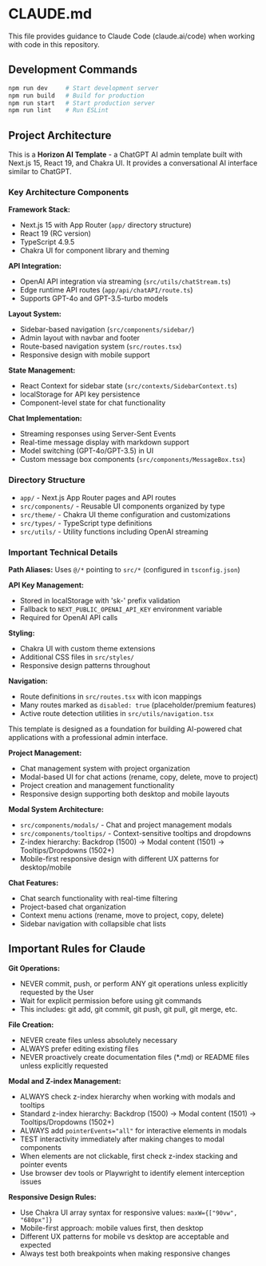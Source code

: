 # CLAUDE.md

This file provides guidance to Claude Code (claude.ai/code) when working with code in this repository.

## Development Commands

```bash
npm run dev     # Start development server
npm run build   # Build for production
npm run start   # Start production server
npm run lint    # Run ESLint
```

## Project Architecture

This is a **Horizon AI Template** - a ChatGPT AI admin template built with Next.js 15, React 19, and Chakra UI. It provides a conversational AI interface similar to ChatGPT.

### Key Architecture Components

**Framework Stack:**

- Next.js 15 with App Router (`app/` directory structure)
- React 19 (RC version)
- TypeScript 4.9.5
- Chakra UI for component library and theming

**API Integration:**

- OpenAI API integration via streaming (`src/utils/chatStream.ts`)
- Edge runtime API routes (`app/api/chatAPI/route.ts`)
- Supports GPT-4o and GPT-3.5-turbo models

**Layout System:**

- Sidebar-based navigation (`src/components/sidebar/`)
- Admin layout with navbar and footer
- Route-based navigation system (`src/routes.tsx`)
- Responsive design with mobile support

**State Management:**

- React Context for sidebar state (`src/contexts/SidebarContext.ts`)
- localStorage for API key persistence
- Component-level state for chat functionality

**Chat Implementation:**

- Streaming responses using Server-Sent Events
- Real-time message display with markdown support
- Model switching (GPT-4o/GPT-3.5) in UI
- Custom message box components (`src/components/MessageBox.tsx`)

### Directory Structure

- `app/` - Next.js App Router pages and API routes
- `src/components/` - Reusable UI components organized by type
- `src/theme/` - Chakra UI theme configuration and customizations
- `src/types/` - TypeScript type definitions
- `src/utils/` - Utility functions including OpenAI streaming

### Important Technical Details

**Path Aliases:** Uses `@/*` pointing to `src/*` (configured in `tsconfig.json`)

**API Key Management:**

- Stored in localStorage with 'sk-' prefix validation
- Fallback to `NEXT_PUBLIC_OPENAI_API_KEY` environment variable
- Required for OpenAI API calls

**Styling:**

- Chakra UI with custom theme extensions
- Additional CSS files in `src/styles/`
- Responsive design patterns throughout

**Navigation:**

- Route definitions in `src/routes.tsx` with icon mappings
- Many routes marked as `disabled: true` (placeholder/premium features)
- Active route detection utilities in `src/utils/navigation.tsx`

This template is designed as a foundation for building AI-powered chat applications with a professional admin interface.

**Project Management:**

- Chat management system with project organization
- Modal-based UI for chat actions (rename, copy, delete, move to project)
- Project creation and management functionality
- Responsive design supporting both desktop and mobile layouts

**Modal System Architecture:**

- `src/components/modals/` - Chat and project management modals
- `src/components/tooltips/` - Context-sensitive tooltips and dropdowns
- Z-index hierarchy: Backdrop (1500) → Modal content (1501) → Tooltips/Dropdowns (1502+)
- Mobile-first responsive design with different UX patterns for desktop/mobile

**Chat Features:**

- Chat search functionality with real-time filtering
- Project-based chat organization
- Context menu actions (rename, move to project, copy, delete)
- Sidebar navigation with collapsible chat lists

## Important Rules for Claude

**Git Operations:**

- NEVER commit, push, or perform ANY git operations unless explicitly requested by the User
- Wait for explicit permission before using git commands
- This includes: git add, git commit, git push, git pull, git merge, etc.

**File Creation:**

- NEVER create files unless absolutely necessary
- ALWAYS prefer editing existing files
- NEVER proactively create documentation files (\*.md) or README files unless explicitly requested

**Modal and Z-index Management:**

- ALWAYS check z-index hierarchy when working with modals and tooltips
- Standard z-index hierarchy: Backdrop (1500) → Modal content (1501) → Tooltips/Dropdowns (1502+)
- ALWAYS add `pointerEvents="all"` for interactive elements in modals
- TEST interactivity immediately after making changes to modal components
- When elements are not clickable, first check z-index stacking and pointer events
- Use browser dev tools or Playwright to identify element interception issues

**Responsive Design Rules:**

- Use Chakra UI array syntax for responsive values: `maxW={["90vw", "680px"]}`
- Mobile-first approach: mobile values first, then desktop
- Different UX patterns for mobile vs desktop are acceptable and expected
- Always test both breakpoints when making responsive changes
